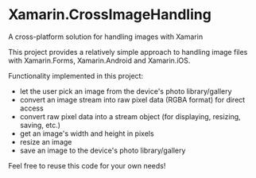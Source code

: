# Xamarin.CrossImageHandling
A cross-platform solution for handling images with Xamarin

This project provides a relatively simple approach to handling image files with Xamarin.Forms, Xamarin.Android and Xamarin.iOS.

Functionality implemented in this project:
  - let the user pick an image from the device's photo library/gallery
  - convert an image stream into raw pixel data (RGBA format) for direct access
  - convert raw pixel data into a stream object (for displaying, resizing, saving, etc.)
  - get an image's width and height in pixels
  - resize an image
  - save an image to the device's photo library/gallery


Feel free to reuse this code for your own needs!
